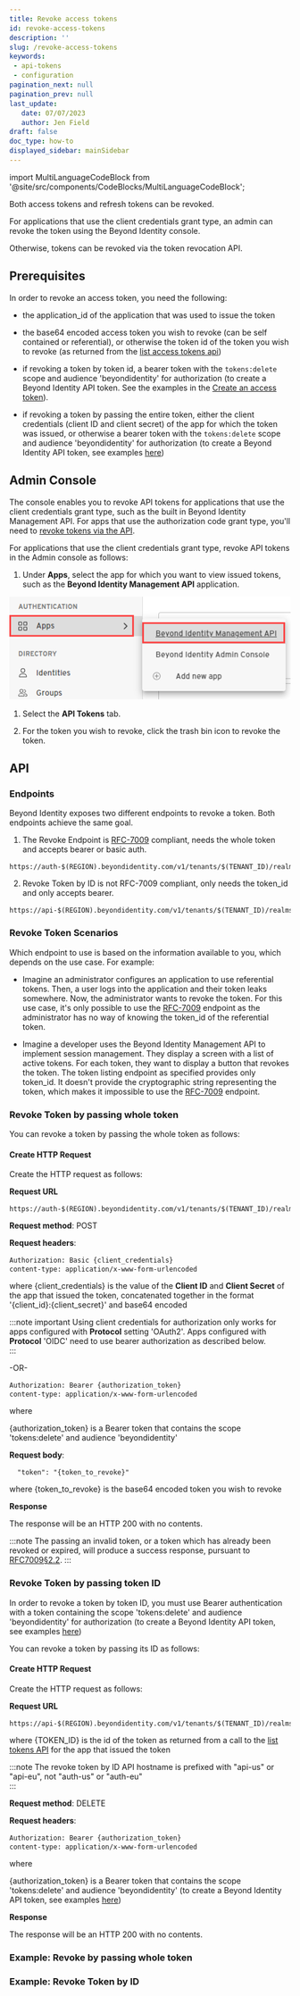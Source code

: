 ```yaml
---
title: Revoke access tokens
id: revoke-access-tokens
description: ''
slug: /revoke-access-tokens
keywords: 
 - api-tokens
 - configuration
pagination_next: null
pagination_prev: null
last_update: 
   date: 07/07/2023
   author: Jen Field
draft: false
doc_type: how-to
displayed_sidebar: mainSidebar
---
```



import MultiLanguageCodeBlock from '@site/src/components/CodeBlocks/MultiLanguageCodeBlock';

Both access tokens and refresh tokens can be revoked.  

For applications that use the client credentials grant type, an admin can revoke the token using the Beyond Identity console.  

Otherwise, tokens can be revoked via the token revocation API.  

## Prerequisites

In order to revoke an access token, you need the following:  

- the application_id of the application that was used to issue the token  

- the base64 encoded access token you wish to revoke (can be self contained or referential), or otherwise the token id of the token you wish to revoke (as returned from the [list access tokens api](/docs/next/list-access-tokens))

- if revoking a token by token id, a bearer token with the `tokens:delete` scope and audience 'beyondidentity' for authorization (to create a Beyond Identity API token. See the examples in the [Create an access token](/docs/next/create-api-token#example-create-tokens-for-the-beyond-identity-management-api)).  

- if revoking a token by passing the entire token, either the client credentials (client ID and client secret) of the app for which the token was issued, or otherwise a bearer token with the `tokens:delete` scope and audience 'beyondidentity' for authorization  (to create a Beyond Identity API token, see examples [here](/docs/next/create-api-token#example-create-tokens-for-the-beyond-identity-management-api))   
 
## Admin Console

The console enables you to revoke API tokens for applications that use the client credentials grant type, such as the built in Beyond Identity Management API. For apps that use the authorization code grant type, you'll need to [revoke tokens via the API](/docs/next/revoke-access-tokens#api).  

For applications that use the client credentials grant type, revoke API tokens in the Admin console as follows:  

1. Under **Apps**, select the app for which you want to view issued tokens, such as the **Beyond Identity Management API** application.

  ![Beyond Identity Management API](../images/apps-beyond-identity-management-api.png)

1. Select the **API Tokens** tab.  

2. For the token you wish to revoke, click the trash bin icon to revoke the token.  

## API  
### Endpoints
Beyond Identity exposes two different endpoints to revoke a token. Both endpoints achieve the same goal.

1. The Revoke Endpoint is [RFC-7009](https://www.rfc-editor.org/rfc/rfc7009) compliant, needs the whole token and accepts bearer or basic auth.

  ```plaintext
  https://auth-$(REGION).beyondidentity.com/v1/tenants/$(TENANT_ID)/realms/$(REALM_ID)/applications/$(MANAGEMENT_APPLICATION_ID)/revoke
  ```

2. Revoke Token by ID is not RFC-7009 compliant, only needs the token_id and only accepts bearer.

  ```plaintext
  https://api-$(REGION).beyondidentity.com/v1/tenants/$(TENANT_ID)/realms/$(REALM_ID)/applications/$(APPLICATION_ID)/tokens/$(TOKEN_ID)
  ```

### Revoke Token Scenarios

Which endpoint to use is based on the information available to you, which depends on the use case. For example:  

- Imagine an administrator configures an application to use referential tokens. Then, a user logs into the application and their token leaks somewhere. Now, the administrator wants to revoke the token. For this use case, it's only possible to use the [RFC-7009](https://www.rfc-editor.org/rfc/rfc7009) endpoint as the administrator has no way of knowing the token_id of the referential token.

- Imagine a developer uses the Beyond Identity Management API to implement session management. They display a screen with a list of active tokens. For each token, they want to display a button that revokes the token. The token listing endpoint as specified provides only token_id. It doesn't provide the cryptographic string representing the token, which makes it impossible to use the [RFC-7009](https://www.rfc-editor.org/rfc/rfc7009) endpoint.

### Revoke Token by passing whole token

You can revoke a token by passing the whole token as follows:  

#### Create HTTP Request

Create the HTTP request as follows:  

**Request URL**

```plaintext
https://auth-$(REGION).beyondidentity.com/v1/tenants/$(TENANT_ID)/realms/$(REALM_ID)/applications/$(APPLICATION_ID)/revoke  
```

**Request method**: POST  

**Request headers**:

```plaintext
Authorization: Basic {client_credentials}
content-type: application/x-www-form-urlencoded  
```
 
where {client_credentials} is the value of the **Client ID** and **Client Secret** of the app that issued the token, concatenated together in the format '{client_id}:{client_secret}' and base64 encoded

:::note important
Using client credentials for authorization only works for apps configured with **Protocol** setting 'OAuth2'. Apps configured with **Protocol** 'OIDC' need to use bearer authorization as described below.  
:::  

-OR-  

```plaintext
Authorization: Bearer {authorization_token}
content-type: application/x-www-form-urlencoded  
```

where 

{authorization_token} is a Bearer token that contains the scope 'tokens:delete' and audience 'beyondidentity'  

**Request body**:  
```plaintext
  "token": "{token_to_revoke}"
```

where {token_to_revoke} is the base64 encoded token you wish to revoke  

**Response**

The response will be an HTTP 200 with no contents.  

:::note
The passing an invalid token, or a token which has already been revoked or expired, will produce a success response, pursuant to [RFC7009§2.2](https://www.rfc-editor.org/rfc/rfc7009#section-2.2).
:::


### Revoke Token by passing token ID

In order to revoke a token by token ID, you must use Bearer authentication with a token containing the scope 'tokens:delete' and audience 'beyondidentity' for authorization (to create a Beyond Identity API token, see examples [here](/docs/next/create-api-token#example-create-tokens-for-the-beyond-identity-management-api))  

You can revoke a token by passing its ID as follows:  

#### Create HTTP Request

Create the HTTP request as follows:  

**Request URL**

```plaintext
https://api-$(REGION).beyondidentity.com/v1/tenants/$(TENANT_ID)/realms/$(REALM_ID)/applications/$(APPLICATION_ID)/tokens/$(TOKEN_ID)  
```

where {TOKEN_ID} is the id of the token as returned from a call to the [list tokens API](/docs/next/list-access-tokens) for the app that issued the token

:::note
The revoke token by ID API hostname is prefixed with "api-us" or "api-eu", not "auth-us" or "auth-eu"  
:::

**Request method**: DELETE  

**Request headers**:

```plaintext
Authorization: Bearer {authorization_token}
content-type: application/x-www-form-urlencoded  
```

where 

{authorization_token} is a Bearer token that contains the scope 'tokens:delete' and audience 'beyondidentity' (to create a Beyond Identity API token, see examples [here](/docs/next/create-api-token#example-create-tokens-for-the-beyond-identity-management-api))  

**Response**

The response will be an HTTP 200 with no contents.  

### Example: Revoke by passing whole token

<MultiLanguageCodeBlock
curl='curl "https://auth-$(REGION).beyondidentity.com/v1/tenants/$(TENANT_ID)/realms/$(REALM_ID)/applications/$(MANAGEMENT_APPLICATION_ID)/revoke" \
-X POST \
-H "Authorization: Bearer $(MANAGEMENT_API_TOKEN)" \
-H "Content-Type: application/json" \
-d "token=$(TOKEN_TO_REVOKE)"'
title="/revoke"
/>

### Example: Revoke Token by ID

<MultiLanguageCodeBlock
curl='curl "https://api-$(REGION).beyondidentity.com/v1/tenants/$(TENANT_ID)/realms/$(REALM_ID)/applications/$(APPLICATION_ID)/tokens/$(TOKEN_ID)" \
-X DELETE \
-H "Authorization: Bearer $(MANAGEMENT_API_TOKEN)" \
-H "Content-Type: application/json"'
title="DELETE /tokens/{TOKEN_ID}"
/>